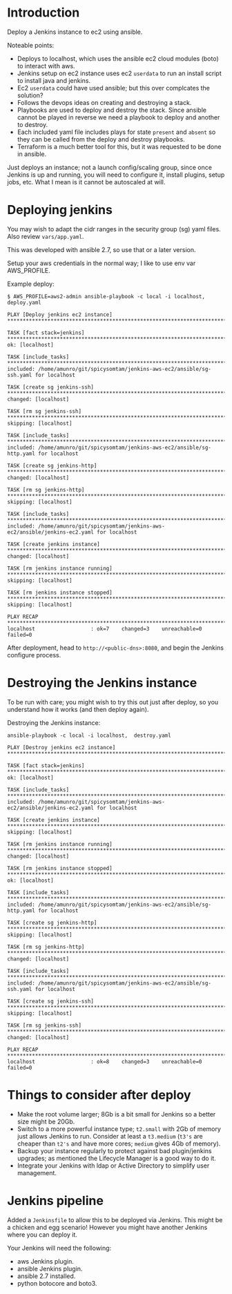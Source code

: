 # Introduction

Deploy a Jenkins instance to ec2 using ansible. 

Noteable points:

* Deploys to localhost, which uses the ansible ec2 cloud modules (boto) to interact with aws.
* Jenkins setup on ec2 instance uses ec2 `userdata` to run an install script to install java and jenkins.
* Ec2 `userdata` could have used ansible; but this over complcates the solution?
* Follows the devops ideas on creating and destroying a stack.
* Playbooks are used to deploy and destroy the stack. Since ansible cannot be played in reverse we need a playbook to deploy and another to destroy.
* Each included yaml file includes plays for state `present` and `absent` so they can be called from the deploy and destroy playbooks.
* Terraform is a much better tool for this, but it was requested to be done in ansible.

Just deploys an instance; not a launch config/scaling group, since once Jenkins is up and running, you will need to configure it, install plugins, setup jobs, etc. What I mean is it cannot be autoscaled at will.

# Deploying jenkins

You may wish to adapt the cidr ranges in the security group (sg) yaml files. Also review `vars/app.yaml`.

This was developed with ansible 2.7, so use that or a later version.

Setup your aws credentials in the normal way; I like to use env var AWS_PROFILE.

Example deploy:

```
$ AWS_PROFILE=aws2-admin ansible-playbook -c local -i localhost,  deploy.yaml 

PLAY [Deploy jenkins ec2 instance] *****************************************************************************************************************************************************************************

TASK [fact stack=jenkins] **************************************************************************************************************************************************************************************
ok: [localhost]

TASK [include_tasks] *******************************************************************************************************************************************************************************************
included: /home/amunro/git/spicysomtam/jenkins-aws-ec2/ansible/sg-ssh.yaml for localhost

TASK [create sg jenkins-ssh] ***********************************************************************************************************************************************************************************
changed: [localhost]

TASK [rm sg jenkins-ssh] ***************************************************************************************************************************************************************************************
skipping: [localhost]

TASK [include_tasks] *******************************************************************************************************************************************************************************************
included: /home/amunro/git/spicysomtam/jenkins-aws-ec2/ansible/sg-http.yaml for localhost

TASK [create sg jenkins-http] **********************************************************************************************************************************************************************************
changed: [localhost]

TASK [rm sg jenkins-http] **************************************************************************************************************************************************************************************
skipping: [localhost]

TASK [include_tasks] *******************************************************************************************************************************************************************************************
included: /home/amunro/git/spicysomtam/jenkins-aws-ec2/ansible/jenkins-ec2.yaml for localhost

TASK [create jenkins instance] *********************************************************************************************************************************************************************************
changed: [localhost]

TASK [rm jenkins instance running] *****************************************************************************************************************************************************************************
skipping: [localhost]

TASK [rm jenkins instance stopped] *****************************************************************************************************************************************************************************
skipping: [localhost]

PLAY RECAP *****************************************************************************************************************************************************************************************************
localhost                  : ok=7    changed=3    unreachable=0    failed=0   
```

After deployment, head to `http://<public-dns>:8080`, and begin the Jenkins configure process.

# Destroying the Jenkins instance

To be run with care; you might wish to try this out just after deploy, so you understand how it works (and then deploy again).

Destroying the Jenkins instance:

```
ansible-playbook -c local -i localhost,  destroy.yaml 

PLAY [Destroy jenkins ec2 instance] ****************************************************************************************************************************************************************************

TASK [fact stack=jenkins] **************************************************************************************************************************************************************************************
ok: [localhost]

TASK [include_tasks] *******************************************************************************************************************************************************************************************
included: /home/amunro/git/spicysomtam/jenkins-aws-ec2/ansible/jenkins-ec2.yaml for localhost

TASK [create jenkins instance] *********************************************************************************************************************************************************************************
skipping: [localhost]

TASK [rm jenkins instance running] *****************************************************************************************************************************************************************************
changed: [localhost]

TASK [rm jenkins instance stopped] *****************************************************************************************************************************************************************************
ok: [localhost]

TASK [include_tasks] *******************************************************************************************************************************************************************************************
included: /home/amunro/git/spicysomtam/jenkins-aws-ec2/ansible/sg-http.yaml for localhost

TASK [create sg jenkins-http] **********************************************************************************************************************************************************************************
skipping: [localhost]

TASK [rm sg jenkins-http] **************************************************************************************************************************************************************************************
changed: [localhost]

TASK [include_tasks] *******************************************************************************************************************************************************************************************
included: /home/amunro/git/spicysomtam/jenkins-aws-ec2/ansible/sg-ssh.yaml for localhost

TASK [create sg jenkins-ssh] ***********************************************************************************************************************************************************************************
skipping: [localhost]

TASK [rm sg jenkins-ssh] ***************************************************************************************************************************************************************************************
changed: [localhost]

PLAY RECAP *****************************************************************************************************************************************************************************************************
localhost                  : ok=8    changed=3    unreachable=0    failed=0   
```

# Things to consider after deploy

* Make the root volume larger; 8Gb is a bit small for Jenkins so a better size might be 20Gb.
* Switch to a more powerful instance type; `t2.small` with 2Gb of memory just allows Jenkins to run. Consider at least a `t3.medium` (`t3's` are cheaper than `t2's` and have more cores; `medium` gives 4Gb of memory).
* Backup your instance regularly to protect against bad plugin/jenkins upgrades; as mentioned the Lifecycle Manager is a good way to do it.
* Integrate your Jenkins with ldap or Active Directory to simplify user management.

# Jenkins pipeline

Added a `Jenkinsfile` to allow this to be deployed via Jenkins. This might be a chicken and egg scenario! However you might have another Jenkins where you can deploy it.

Your Jenkins will need the following:

* aws Jenkins plugin.
* ansible Jenkins plugin.
* ansible 2.7 installed.
* python botocore and boto3.
